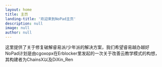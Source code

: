 ```yaml
---
layout: home
title: 主页
landing-title: '欢迎来到NoPad主页'
description: null
image: null
author: null
---
```


这里提供了关于修复破解睿易派/少年派的解决方案，我们希望睿易越办越好
NoPad计划是由cgoxopx在Erblocker里发起的一次关于改善云教学模式的构想，其构建者为ChainsX以及DiXin_Ren
